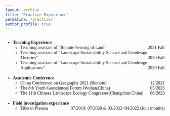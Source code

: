 ```yaml
---
layout: archive
title: "Practice Experience"
permalink: /practice/
author_profile: true
---
```


<span style="font-family: 'euclid';">
<p style="overflow: hidden">
<span style="font-family: Euclid">
<ul>
<li>
<span style="float: left">
<b>Teaching Experience</b></span>
<br>
<ul><li>Teaching assistant of “Remote Sensing of Land”<span style="float: right">2021 Fall</span></li>
<li>Teaching assistant of “Landscape Sustainability Science and Geodesign Theories”<span style="float: right">2020 Fall</span></li>
<li>Teaching assistant of “Landscape Sustainability Science and Geodesign Applications”<span style="float: right">2020 Fall</span></li></ul>
<br>



<li>
<span style="float: left">
<b>Academic Conference</b></span>

<br>
<ul>
	<li>China Conference on Geography 2021 (Remote)<span style="float: right">12/2021</span></li>
	<li>The 8th Youth Geosciences Forum (Wuhan,China)<span style="float: right">05/2023</span></li>
	<li>The 11th Chinese Landscape Ecology Congresses(Changchun,China)<span style="float: right">06/2023</span></li>
</ul>
<br>

<li>
<span style="float: left">
<b>Field investigation experience</b></span>
<br>
<ul><li>Tibetan Plateau<span style="float: right">07/2019; 07/2020 & 03/2022~04/2022 (four months)</span></li>
</ul>
<br>

















